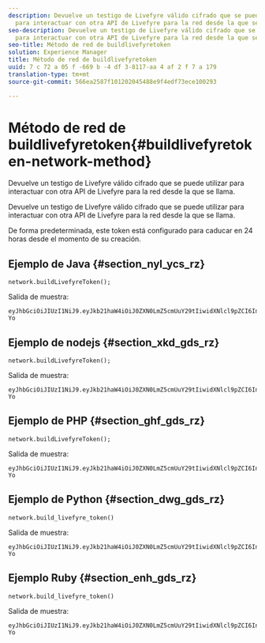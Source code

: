 ```yaml
---
description: Devuelve un testigo de Livefyre válido cifrado que se puede utilizar
  para interactuar con otra API de Livefyre para la red desde la que se llama.
seo-description: Devuelve un testigo de Livefyre válido cifrado que se puede utilizar
  para interactuar con otra API de Livefyre para la red desde la que se llama.
seo-title: Método de red de buildlivefyretoken
solution: Experience Manager
title: Método de red de buildlivefyretoken
uuid: 7 c 72 a 05 f -669 b -4 df 3-8117-aa 4 af 2 f 7 a 179
translation-type: tm+mt
source-git-commit: 566ea2587f101202045488e9f4edf73ece100293

---
```



# Método de red de buildlivefyretoken{#buildlivefyretoken-network-method}

Devuelve un testigo de Livefyre válido cifrado que se puede utilizar para interactuar con otra API de Livefyre para la red desde la que se llama.

Devuelve un testigo de Livefyre válido cifrado que se puede utilizar para interactuar con otra API de Livefyre para la red desde la que se llama.

De forma predeterminada, este token está configurado para caducar en 24 horas desde el momento de su creación.

## Ejemplo de Java {#section_nyl_ycs_rz}

```
network.buildLivefyreToken(); 
```

Salida de muestra:

```
eyJhbGciOiJIUzI1NiJ9.eyJkb21haW4iOiJ0ZXN0LmZ5cmUuY29tIiwidXNlcl9pZCI6InN5c3RlbSIsImRpc3BsYXlfbmFtZSI6InN5c3RlbSIsImV4cGlyZXMiOjEzOTY2NTUwODN9.33GuJF_ou2O6CCV22Y3PlLUgP2Igy9vAXfmLONkt-Yo
```

## Ejemplo de nodejs {#section_xkd_gds_rz}

```
network.buildLivefyreToken(); 
```

Salida de muestra:

```
eyJhbGciOiJIUzI1NiJ9.eyJkb21haW4iOiJ0ZXN0LmZ5cmUuY29tIiwidXNlcl9pZCI6InN5c3RlbSIsImRpc3BsYXlfbmFtZSI6InN5c3RlbSIsImV4cGlyZXMiOjEzOTY2NTUwODN9.33GuJF_ou2O6CCV22Y3PlLUgP2Igy9vAXfmLONkt-Yo
```

## Ejemplo de PHP {#section_ghf_gds_rz}

```
network.buildLivefyreToken(); 
```

Salida de muestra:

```
eyJhbGciOiJIUzI1NiJ9.eyJkb21haW4iOiJ0ZXN0LmZ5cmUuY29tIiwidXNlcl9pZCI6InN5c3RlbSIsImRpc3BsYXlfbmFtZSI6InN5c3RlbSIsImV4cGlyZXMiOjEzOTY2NTUwODN9.33GuJF_ou2O6CCV22Y3PlLUgP2Igy9vAXfmLONkt-Yo 
```

## Ejemplo de Python {#section_dwg_gds_rz}

```
network.build_livefyre_token() 
```

Salida de muestra:

```
eyJhbGciOiJIUzI1NiJ9.eyJkb21haW4iOiJ0ZXN0LmZ5cmUuY29tIiwidXNlcl9pZCI6InN5c3RlbSIsImRpc3BsYXlfbmFtZSI6InN5c3RlbSIsImV4cGlyZXMiOjEzOTY2NTUwODN9.33GuJF_ou2O6CCV22Y3PlLUgP2Igy9vAXfmLONkt-Yo 
```

## Ejemplo Ruby {#section_enh_gds_rz}

```
network.build_livefyre_token() 
```

Salida de muestra:

```
eyJhbGciOiJIUzI1NiJ9.eyJkb21haW4iOiJ0ZXN0LmZ5cmUuY29tIiwidXNlcl9pZCI6InN5c3RlbSIsImRpc3BsYXlfbmFtZSI6InN5c3RlbSIsImV4cGlyZXMiOjEzOTY2NTUwODN9.33GuJF_ou2O6CCV22Y3PlLUgP2Igy9vAXfmLONkt-Yo 
```

